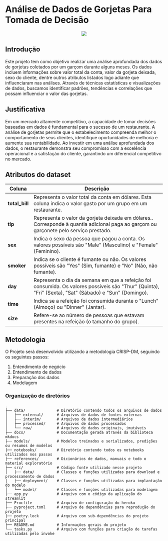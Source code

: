 # Análise de Dados de Gorjetas Para Tomada de Decisão

<p align="center">
    <img src = "https://media1.giphy.com/media/v1.Y2lkPTc5MGI3NjExeHU4MnI3YnU4Z3B0aW91c2tzb3hqYjA1dDRydjhoem41YTZyYXdxeCZlcD12MV9pbnRlcm5hbF9naWZfYnlfaWQmY3Q9Zw/Rk8CZk8M7UHzG/giphy.webp" />
</p>

## Introdução

Este projeto tem como objetivo realizar uma análise aprofundada dos dados de gorjetas coletados por um garçom durante alguns meses. Os dados incluem informações sobre valor total da conta, valor da gorjeta deixada, sexo do cliente, dentre outros atributos listados logo adiante que influenciaram nas análises. Através de técnicas estatísticas e visualizações de dados, buscamos identificar padrões, tendências e correlações que possam influenciar o valor das gorjetas.

## Justificativa

Em um mercado altamente competitivo, a capacidade de tomar decisões baseadas em dados é fundamental para o sucesso de um restaurante. A análise de gorjetas permite que o estabelecimento compreenda melhor o comportamento de seus clientes, identifique oportunidades de melhoria e aumente sua rentabilidade. Ao investir em uma análise aprofundada dos dados, o restaurante demonstra seu compromisso com a excelência operacional e a satisfação do cliente, garantindo um diferencial competitivo no mercado.


## Atributos do dataset

| Coluna                  | Descrição                                                                 | 
|------------------------|--------------------------------------------------------------------------|
| **total_bill**        | Representa o valor total da conta em dólares. Esta coluna indica o valor gasto por um grupo em um restaurante.                               | 
| **tip**                |  Representa o valor da gorjeta deixada em dólares.. Corresponde à quantia adicional paga ao garçom ou garçonete pelo serviço prestado.                                       |   
| **sex**                |  Indica o sexo da pessoa que pagou a conta. Os valores possíveis são "Male" (Masculino) e "Female" (Feminino).                                         |  
| **smoker**                | Indica se o cliente é fumante ou não. Os valores possíveis são "Yes" (Sim, fumante) e "No" (Não, não fumante).                                         |
| **day**                |   Representa o dia da semana em que a refeição foi consumida. Os valores possíveis são "Thur" (Quinta), "Fri" (Sexta), "Sat" (Sábado) e "Sun" (Domingo).                                         |
| **time**                | Indica se a refeição foi consumida durante o "Lunch" (Almoço) ou "Dinner" (Jantar).                                       |  
| **size**                |  Refere-se ao número de pessoas que estavam presentes na refeição (o tamanho do grupo).                                     |  

## Metodologia

O Projeto será desenvolvido utilizando a metodologia CRISP-DM, seguindo os seguintes passos:

1. Entendimento de negócio
2. Entendimento de dados
3. Preparação dos dados
4. Modelagem


### Organização de diretórios


```
.
├── data/              # Diretório contendo todos os arquivos de dados
│   ├── external/      # Arquivos de dados de fontes externas
│   ├── interim/       # Arquivos de dados intermediários
│   ├── processed/     # Arquivos de dados processados
│   └── raw/           # Arquivos de dados originais, imutáveis
├── docs/              # Documentação gerada através da biblioteca mkdocs
├── models/            # Modelos treinados e serializados, predições ou resumos de modelos
├── notebooks/         # Diretório contendo todos os notebooks utilizados nos passos
├── references/        # Dicionários de dados, manuais e todo o material exploratório
├── src/               # Código fonte utilizado nesse projeto
│   ├── data/          # Classes e funções utilizadas para download e processamento de dados
│   ├── deployment/    # Classes e funções utilizadas para implantação do modelo
│   └── model/         # Classes e funções utilizadas para modelagem
├── app.py             # Arquivo com o código da aplicação do streamlit
├── Procfile           # Arquivo de configuração do heroku
├── pyproject.toml     # Arquivo de dependências para reprodução do projeto
├── poetry.lock        # Arquivo com sub-dependências do projeto principal
├── README.md          # Informações gerais do projeto
└── tasks.py           # Arquivo com funções para criação de tarefas utilizadas pelo invoke

```

